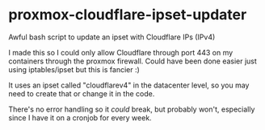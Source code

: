 # proxmox-cloudflare-ipset-updater
Awful bash script to update an ipset with Cloudflare IPs (IPv4)

I made this so I could only allow Cloudflare through port 443 on my containers through the proxmox firewall. Could have been done easier just using iptables/ipset but this is fancier :)

It uses an ipset called "cloudflarev4" in the datacenter level, so you may need to create that or change it in the code.

There's no error handling so it *could* break, but probably won't, especially since I have it on a cronjob for every week.
